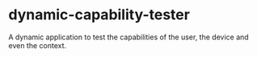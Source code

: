 dynamic-capability-tester
=========================

A dynamic application to test the capabilities of the user, the device and even the context.
